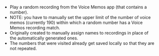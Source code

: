 -  Play a random recording from the Voice Memos app (that contains a number).
-  NOTE: you have to manually set the upper limit of the number of voice memos (currently 190) within which a random number has a Voice Memos recording match.
-  Originally created to manually assign names to recordings in place of the automatically generated ones.
-  The numbers that were  visited already get saved locally so that they are not repeated.
